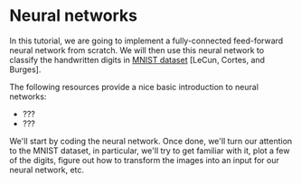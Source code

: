 
# Neural networks

In this tutorial, we are going to implement a fully-connected feed-forward neural network from scratch. We will then use this neural network to classify the handwritten digits in [MNIST dataset](https://yann.lecun.com/exdb/mnist/) [LeCun, Cortes, and Burges].

The following resources provide a nice basic introduction to neural networks:

 - ???
 - ???

We'll start by coding the neural network. Once done, we'll turn our attention to the MNIST dataset, in particular, we'll try to get familiar with it, plot a few of the digits, figure out how to transform the images into an input for our neural network, etc.

